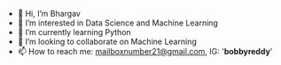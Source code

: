 - 👋 Hi, I’m Bhargav
- 👀 I’m interested in Data Science and Machine Learning  
- 🌱 I’m currently learning Python
- 💞️ I’m looking to collaborate on Machine Learning
- 📫 How to reach me: mailboxnumber21@gmail.com, IG: '__bobbyreddy__'
